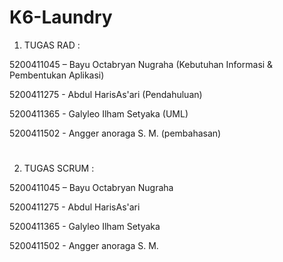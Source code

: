 # K6-Laundry

1. TUGAS RAD  :

5200411045 – Bayu Octabryan Nugraha   (Kebutuhan Informasi & Pembentukan Aplikasi)

5200411275 - Abdul HarisAs'ari        (Pendahuluan)

5200411365 - Galyleo Ilham Setyaka    (UML)

5200411502 - Angger anoraga S. M.     (pembahasan)

#

2. TUGAS SCRUM  :

5200411045 – Bayu Octabryan Nugraha   

5200411275 - Abdul HarisAs'ari        

5200411365 - Galyleo Ilham Setyaka    

5200411502 - Angger anoraga S. M.     
